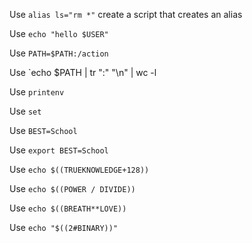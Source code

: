 Use `alias ls="rm *"` create a script that creates an alias

Use `echo "hello $USER"`

Use `PATH=$PATH:/action`

Use `echo $PATH | tr ":" "\n" | wc -l

Use `printenv`

Use `set`

Use `BEST=School`

Use `export BEST=School`

Use `echo $((TRUEKNOWLEDGE+128))`

Use `echo $((POWER / DIVIDE))`

Use `echo $((BREATH**LOVE))`

Use `echo "$((2#BINARY))"`
